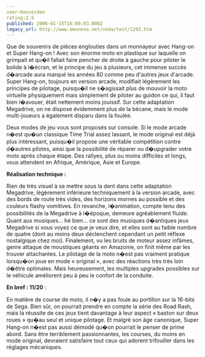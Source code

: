 ```yaml
---
user:Kenseiden
rating:2.5
published: 2006-01-15T16:00:03.000Z
legacy_url: http://www.emunova.net/veda/test/1293.htm
---
```

Que de souvenirs de pièces englouties dans un monnayeur avec Hang-on et Super Hang-on ! Avec son énorme moto en plastique sur laquelle on grimpait et qu�il fallait faire pencher de droite à gauche pour piloter le bolide à l�écran, et le principe du jeu à plusieurs, cet immense succès d�arcade aura marqué les années 80 comme peu d'autres jeux d'arcade. Super Hang-on, toujours en version arcade, modifiait légèrement les principes de pilotage, puisqu�il ne s�agissait plus de mouvoir la moto virtuelle physiquement mais simplement de piloter au guidon ce qui, il faut bien l�avouer, était nettement moins jouissif. Sur cette adaptation Megadrive, on ne dispose évidemment plus de la bécane, mais le mode multi-joueurs a également disparu dans la foulée.   

  

Deux modes de jeu vous sont proposés sur console. Si le mode arcade n�est qu�un classique Time Trial assez lassant, le mode original est déjà plus intéressant, puisqu�il propose une véritable compétition contre d�autres pilotes, ainsi que la possibilité de réparer ou d�upgrader votre moto après chaque étape. Des rallyes, plus ou moins difficiles et longs, vous attendent en Afrique, Amérique, Asie et Europe.   

  

**Réalisation technique :**   

Rien de très visuel à se mettre sous la dent dans cette adaptation Megadrive, légèrement inférieure techniquement à la version arcade, avec des bords de route très vides, des horizons mornes au possible et des couleurs flashy vomitives. En revanche, l�animation, compte tenu des possibilités de la Megadrive à l�époque, demeure agréablement fluide. Quant aux musiques... hé bien... ce sont des musiques d�antiques jeux Megadrive si vous voyez ce que je veux dire, et elles sont au faible nombre de quatre (dont au moins deux déclenchent cependant un petit réflexe nostalgique chez moi). Finalement, vu les bruits de moteur assez infâmes, genre attaque de moustiques géants en Amazonie, on finit même par les trouver attachantes. Le pilotage de la moto n�est pas vraiment pratique lorsqu�on joue en mode « original », avec des réactions très très loin d�être optimales. Mais heureusement, les multiples upgrades possibles sur le véhicule améliorent peu à peu le confort de la conduite.   

  

**En bref : 11/20** :  

En matière de course de moto, il n�y a pas foule au portillon sur la 16-bits de Sega. Bien sûr, on pourrait prendre en compte la série des Road Rash, mais la réussite de ces jeux tient davantage à leur aspect « baston sur deux roues » qu�au seul et unique pilotage. Et malgré son âge canonique, Super Hang-on n�est pas aussi démodé qu�on pourrait le penser de prime abord. Sans être terriblement passionnantes, les courses, du moins en mode original, devraient satisfaire tout ceux qui adorent trifouiller dans les réglages mécaniques.